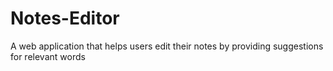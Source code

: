 # Notes-Editor
A web application that helps users edit their notes by providing suggestions for relevant words

